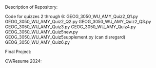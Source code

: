 Description of Repository:

Code for quizzes 2 through 6: 
GEOG_3050_WU_AMY_Quiz2_Q1.py
GEOG_3050_WU_AMY_Quiz2_Q2.py
GEOG_3050_WU_AMY_Quiz2_Q3.py
GEOG_3050_WU_AMY_Quiz3.py
GEOG_3050_WU_AMY_Quiz4.py
GEOG_3050_WU_AMY_Quiz5new.py
GEOG_3050_WU_AMY_Quiz5supplement.py (can disregard)
GEOG_3050_WU_AMY_Quiz6.py

Final Project:


CV/Resume 2024:
